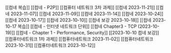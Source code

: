 [[컴네 복습]]
[[컴네 - P2P]]
[[컴퓨터 네트워크 3차 과제]]
[[컴네 2023-11-21]]
[[컴네 2023-11-07]]
[[컴네 2023-11-09]]
[[컴네 2023-11-14]]
[[컴네 2023-10-24]]
[[컴네 2023-10-17]]
[[컴네 2023-10-10]]
[[컴네 보강 2023-10-18]]
[[컴네 2023-10-17 복습]]
[[컴네 - 인터넷 네트워크 단위]]
[[컴네 Chapter3 - TCP (2023-10-19)]]
[[컴네 - Chapter 1 - Performance, Security]]
[[2023-10-10 컴네 보강]]
[[컴퓨터네트워크 1차 과제]]
[[컴퓨터네트워크 2023-11-02]]
[[컴퓨터네트워크 2023-10-31]]
[[컴퓨터네트워크 2023-10-12]]
